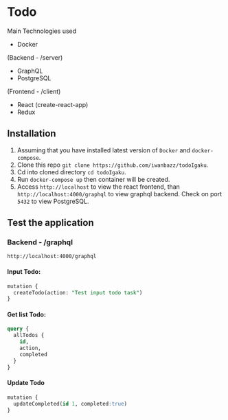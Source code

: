 # Todo

Main Technologies used

- Docker

(Backend - /server)

- GraphQL
- PostgreSQL

(Frontend - /client)

- React (create-react-app)
- Redux

## Installation

1. Assuming that you have installed latest version of `Docker` and `docker-compose`.
2. Clone this repo `git clone https://github.com/iwanbazz/todoIgaku`.
3. Cd into cloned directory `cd todoIgaku`.
4. Run `docker-compose up` then container will be created.
5. Access `http://localhost` to view the react frontend, than `http://localhost:4000/graphql` to view graphql backend. Check on port `5432` to view PostgreSQL.

## Test the application

### Backend - /graphql

`http://localhost:4000/graphql`

#### Input Todo:

```sql
mutation {
  createTodo(action: "Test input todo task")
}
```

#### Get list Todo:

```sql
query {
  allTodos {
    id,
    action,
    completed
  }
}
```

#### Update Todo

```sql
mutation {
  updateCompleted(id 1, completed:true)
}
```
